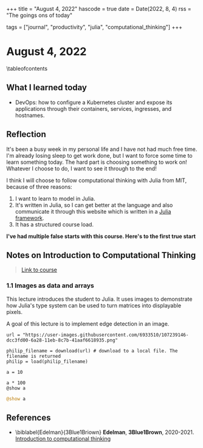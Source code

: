 +++
title = "August 4, 2022"
hascode = true
date = Date(2022, 8, 4)
rss = "The goings ons of today"

tags = ["journal", "productivity", "julia", "computational_thinking"]
+++

# August 4, 2022

\tableofcontents

## What I learned today
- DevOps: how to configure a Kubernetes cluster and expose its applications through their containers, services, ingresses, and hostnames.

## Reflection
It's been a busy week in my personal life and I have not had much free time. I'm already losing sleep to get work done, but I want to force some time to learn something today. The hard part is choosing something to work on! Whatever I choose to do, I want to see it through to the end!

I think I will choose to follow computational thinking with Julia from MIT, because of three reasons:
1. I want to learn to model in Julia.
2. It's written in Julia, so I can get better at the language and also communicate it through this website which is written in a [Julia framework](https://franklinjl.org/workflow/index.html#tag_pages).
3. It has a structured course load.

**I've had multiple false starts with this course. Here's to the first true start**

## Notes on Introduction to Computational Thinking
> [Link to course](https://computationalthinking.mit.edu/Spring21/)

### 1.1 Images as data and arrays
This lecture introduces the student to Julia. It uses images to demonstrate how Julia's type system can be used to turn matrices into displayable pixels.

A goal of this lecture is to implement edge detection in an image.

```julia:./code/introduction_to_computational_thinking/L1-1/ex1
url = "https://user-images.githubusercontent.com/6933510/107239146-dcc3fd00-6a28-11eb-8c7b-41aaf6618935.png"

philip_filename = download(url) # download to a local file. The filename is returned
philip = load(philip_filename)

a = 10

a * 100
@show a
```

```julia
@show a
```

## References

* \biblabel{Edelman}{3Blue1Briown} **Edelman**, **3Blue1Brown**, 2020-2021. [Introduction to computational thinking](https://computationalthinking.mit.edu/Spring21/)

